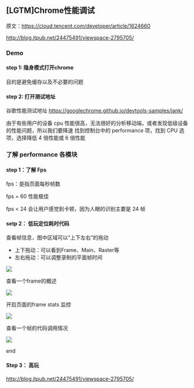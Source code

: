 ## [LGTM]Chrome性能调试

原文：https://cloud.tencent.com/developer/article/1624660

http://blog.itpub.net/24475491/viewspace-2795705/

### Demo

#### step 1: 隐身模式打开chrome

目的是避免缓存以及不必要的问题

#### step 2: 打开测试地址

谷歌性能测试地址 https://googlechrome.github.io/devtools-samples/jank/

由于有些用户的设备 cpu 性能很高，无法很好的分析移动端，或者发现低级设备的性能问题，所以我们要降速 找到控制台中的 performance 项，找到 CPU 选项，选择降低 4 倍性能或 6 倍性能

### 了解 performance 各模块

#### step 1：了解 Fps

fps：是指页面每秒帧数

 fps = 60 性能极佳 

fps < 24 会让用户感觉到卡顿，因为人眼的识别主要是 24 帧

#### setp 2： 低玩定位耗时代码

查看帧信息，图中区域可以“上下左右”的拖动

* 上下拖动：可以看到Frame、Main、Raster等
* 左右拖动：可以调整录制的平面帧时间

![](https://image-1300760561.cos.ap-beijing.myqcloud.com/bgyq-blog/chrome-performance-frame.png)

查看一个frame的概述

![](https://image-1300760561.cos.ap-beijing.myqcloud.com/bgyq-blog/chrome-perfermance-frame-summary.png)

开启页面的frame stats 监控

![](https://image-1300760561.cos.ap-beijing.myqcloud.com/bgyq-blog/chrome-perfermance-frame-stats.png)

查看一个帧的代码调用情况

![](https://image-1300760561.cos.ap-beijing.myqcloud.com/bgyq-blog/chrome-performance-call-tree.png)

end

#### Step 3： 高玩

http://blog.itpub.net/24475491/viewspace-2795705/

